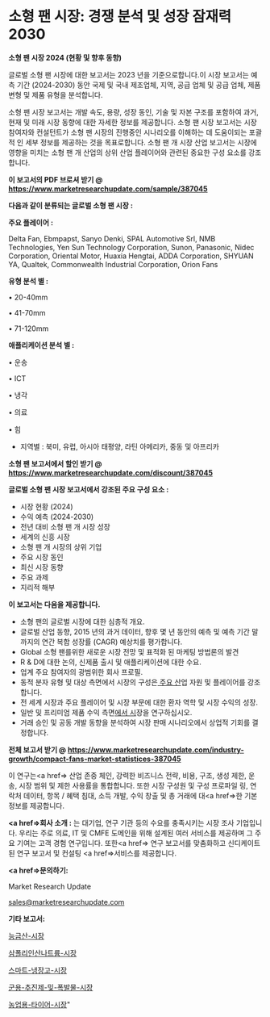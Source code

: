 # 소형 팬 시장: 경쟁 분석 및 성장 잠재력 2030

<strong>소형 팬 시장 2024 (현황 및 향후 동향)</strong>

글로벌 소형 팬 시장에 대한 보고서는 2023 년을 기준으로합니다.이 시장 보고서는 예측 기간 (2024-2030) 동안 국제 및 국내 제조업체, 지역, 공급 업체 및 공급 업체, 제품 변형 및 제품 유형을 분석합니다.

소형 팬 시장 보고서는 개발 속도, 용량, 성장 동인, 기술 및 자본 구조를 포함하여 과거, 현재 및 미래 시장 동향에 대한 자세한 정보를 제공합니다. 소형 팬 시장 보고서는 시장 참여자와 컨설턴트가 소형 팬 시장의 진행중인 시나리오를 이해하는 데 도움이되는 포괄적 인 세부 정보를 제공하는 것을 목표로합니다. 소형 팬 개 시장 산업 보고서는 시장에 영향을 미치는 소형 팬 개 산업의 상위 산업 플레이어와 관련된 중요한 구성 요소를 강조합니다.



<strong>이 보고서의 PDF 브로셔 받기 @ <a href=https://www.marketresearchupdate.com/sample/387045>https://www.marketresearchupdate.com/sample/387045</a></strong>



<strong>다음과 같이 분류되는 글로벌 소형 팬 시장 :</strong>



<strong>주요 플레이어 :</strong>

Delta Fan, Ebmpapst, Sanyo Denki, SPAL Automotive Srl, NMB Technologies, Yen Sun Technology Corporation, Sunon, Panasonic, Nidec Corporation, Oriental Motor, Huaxia Hengtai, ADDA Corporation, SHYUAN YA, Qualtek, Commonwealth Industrial Corporation, Orion Fans



<strong>유형 분석 별 :</strong>

• 20-40mm

• 41-70mm

• 71-120mm



<strong>애플리케이션 분석 별 :</strong>

• 운송

• ICT

• 냉각

• 의료

• 힘

<ul>
  <li>지역별 : 북미, 유럽, 아시아 태평양, 라틴 아메리카, 중동 및 아프리카</li>
</ul>


<strong>소형 팬 보고서에서 할인 받기 @ <a href=https://www.marketresearchupdate.com/discount/387045>https://www.marketresearchupdate.com/discount/387045</a></strong>



<strong>글로벌 소형 팬 시장 보고서에서 강조된 주요 구성 요소 :</strong>
<ul>
  <li>시장 현황 (2024)</li>
  <li>수익 예측 (2024-2030)</li>
  <li>전년 대비 소형 팬 개 시장 성장</li>
  <li>세계의 신흥 시장</li>
  <li>소형 팬 개 시장의 상위 기업</li>
  <li>주요 시장 동인</li>
  <li>최신 시장 동향</li>
  <li>주요 과제</li>
  <li>지리적 해부</li>
</ul>


<strong>이 보고서는 다음을 제공합니다.</strong>
<ul>
  <li>소형 팬의 글로벌 시장에 대한 심층적 개요.</li>
  <li>글로벌 산업 동향, 2015 년의 과거 데이터, 향후 몇 년 동안의 예측 및 예측 기간 말까지의 연간 복합 성장률 (CAGR) 예상치를 평가합니다.</li>
  <li>Global 소형 팬를위한 새로운 시장 전망 및 표적화 된 마케팅 방법론의 발견</li>
  <li>R &amp; D에 대한 논의, 신제품 출시 및 애플리케이션에 대한 수요.</li>
  <li>업계 주요 참여자의 광범위한 회사 프로필.</li>
  <li>동적 분자 유형 및 대상 측면에서 시장의 구성은<a href=> 주요 산</a>업 자원 및 플레이어를 강조합니다.</li>
  <li>전 세계 시장과 주요 플레이어 및 시장 부문에 대한 환자 역학 및 시장 수익의 성장.</li>
  <li>일반 및 프리미엄 제품 수익 측면<a href=>에서 시</a>장을 연구하십시오.</li>
  <li>거래 승인 및 공동 개발 동향을 분석하여 시장 판매 시나리오에서 상업적 기회를 결정합니다.</li>
</ul>



<strong>전체 보고서 받기 @ <a href=https://www.marketresearchupdate.com/industry-growth/compact-fans-market-statistices-387045>https://www.marketresearchupdate.com/industry-growth/compact-fans-market-statistices-387045</a></strong>

이 연구는<a href=> 산업 존중</a> 체인, 강력한 비즈니스 전략, 비용, 구조, 생성 제한, 운송, 시장 범위 및 제한 사용률을 통합합니다. 또한 시장 구성원 및 구성 프로파일 링, 연락처 데이터, 항목 / 혜택 침대, 소득 개발, 수익 창출 및 총 거래에 대<a href=>한 기본 </a>정보를 제공합니다.



<strong><a href=>회사 소</a>개 :</strong>
는 대기업, 연구 기관 등의 수요를 충족시키는 시장 조사 기업입니다. 우리는 주로 의료, IT 및 CMFE 도메인을 위해 설계된 여러 서비스를 제공하며 그 주요 기여는 고객 경험 연구입니다. 또한<a href=> 연구 보</a>고서를 맞춤화하고 신디케이트 된 연구 보고서 및 컨설팅 <a href=>서비스</a>를 제공합니다.



<strong><a href=>문의하기:</a></strong>

Market Research Update

sales@marketresearchupdate.com



<strong>기타 보고서:</strong>

<a href=https://www.linkedin.com/pulse/능금산-시장-현재-및-미래-성장-2029-survey-spotlight-pro-24-analysis/>능금산-시장</a>

<a href=https://www.linkedin.com/pulse/삼폴리인산나트륨-시장-규모-및-성장-2023-trendsetters-talk-360-analysis-tlxgf/>삼폴리인산나트륨-시장</a>

<a href=https://www.linkedin.com/pulse/스마트-냉장고-시장-규모-및-성장-2023-analytics-alchemy-360-analysis-lesbf/>스마트-냉장고-시장</a>

<a href=https://www.linkedin.com/pulse/군용-추진제-및-폭발물-시장-동향-성장-전망-analytics-alchemy-360-analysis-bq4pf/>군용-추진제-및-폭발물-시장</a>

<a href=https://www.linkedin.com/pulse/농업용-타이어-시장-규모-및-성장-2023-survey-savvy-insights-360-analysis-ncv4f/>농업용-타이어-시장</a>"
